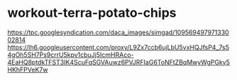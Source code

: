 # workout-terra-potato-chips
https://tpc.googlesyndication.com/daca_images/simgad/10956949797133002814 https://lh6.googleusercontent.com/proxy/L9Zx7ccb6ujLbU5vxHQJfsP4_7s54gOh5SH7Ps9crrU5kpv1cbuJj5IcmHRAco-4EaHQ8ptdkTFST3IK4ScuFqSGVAuwz6PVJRFIaG6ToNFtZBqMwyWgPGky5HKhFPVeK7w
